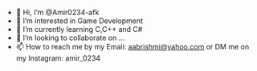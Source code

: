 - 👋 Hi, I’m @Amir0234-afk
- 👀 I’m interested in Game Development
- 🌱 I’m currently learning C,C++ and C#
- 💞️ I’m looking to collaborate on ...
- 📫 How to reach me by my Emali: aabrishmi@yahoo.com or DM me on my Instagram: amir_0234

<!---
Amir0234-afk/Amir0234-afk is a ✨ special ✨ repository because its `README.md` (this file) appears on your GitHub profile.
You can click the Preview link to take a look at your changes.
--->
